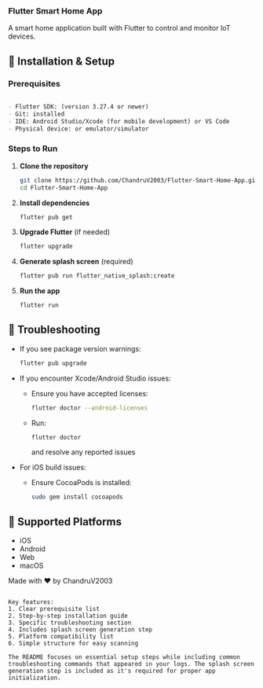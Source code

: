 ### Flutter Smart Home App
A smart home application built with Flutter to control and monitor IoT devices.

## 🚀 Installation & Setup

### Prerequisites
```markdown

- Flutter SDK: (version 3.27.4 or newer)
- Git: installed
- IDE: Android Studio/Xcode (for mobile development) or VS Code
- Physical device: or emulator/simulator
 ```
### Steps to Run

1. **Clone the repository**
   ```bash
   git clone https://github.com/ChandruV2003/Flutter-Smart-Home-App.git
   cd Flutter-Smart-Home-App
    ```

2. **Install dependencies**
   ```bash
   flutter pub get
   ```

3. **Upgrade Flutter** (if needed)
   ```bash
   flutter upgrade
   ```

4. **Generate splash screen** (required)
   ```bash
   flutter pub run flutter_native_splash:create
   ```

5. **Run the app**
   ```bash
   flutter run
   ```

## 🔧 Troubleshooting

- If you see package version warnings:
  ```bash
  flutter pub upgrade
  ```

- If you encounter Xcode/Android Studio issues:
  - Ensure you have accepted licenses:
    ```bash
    flutter doctor --android-licenses
    ```
  - Run:
    ```bash
    flutter doctor
    ```
    and resolve any reported issues

- For iOS build issues:
  - Ensure CocoaPods is installed:
    ```bash
    sudo gem install cocoapods
    ```

## 📱 Supported Platforms
- iOS
- Android
- Web
- macOS

Made with ❤️ by ChandruV2003
```

Key features:
1. Clear prerequisite list
2. Step-by-step installation guide
3. Specific troubleshooting section
4. Includes splash screen generation step
5. Platform compatibility list
6. Simple structure for easy scanning

The README focuses on essential setup steps while including common troubleshooting commands that appeared in your logs. The splash screen generation step is included as it's required for proper app initialization.
